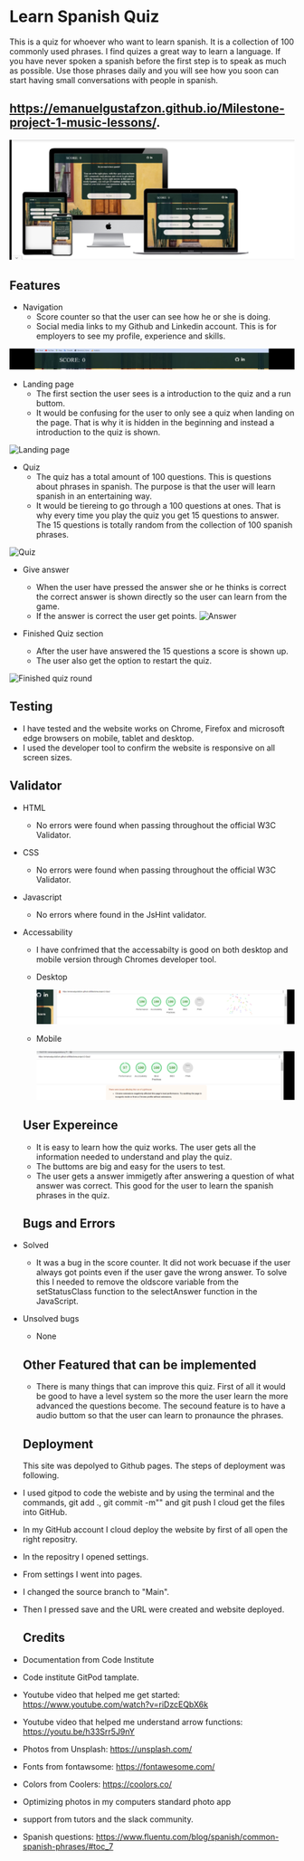 # Learn Spanish Quiz
This is a quiz for whoever who want to learn spanish. It is a collection of 100 commonly used phrases. I find quizes a great way to learn a language. If you have never spoken a spanish before the first step is to speak as much as possible. Use those phrases daily and you will see how you soon can start having small conversations with people in spanish. 
## https://emanuelgustafzon.github.io/Milestone-project-1-music-lessons/.

![Resposivity](/assets/images/IMG-1525.jpg)

## Features 
- Navigation
  - Score counter so that the user can see how he or she is doing.
  - Social media links to my Github and Linkedin account. This is for employers to see my profile, experience and skills.

![Header](/assets/images/score.jpg)

- Landing page
  - The first section the user sees is a introduction to the quiz and a run buttom.
  - It would be confusing for the user to only see a quiz when landing on the page. That is why it is hidden in the beginning and instead a introduction to the quiz is shown. 

![Landing page](/assets/images/Sk%C3%A4rmbild%20(114).png)
 
- Quiz
  - The quiz has a total amount of 100 questions. This is questions about phrases in spanish. The purpose is that the user will learn spanish in an entertaining way. 
  - It would be tiereing to go through a 100 questions at ones. That is why every time you play the quiz you get 15 questions to answer. The 15 questions is totally random from the collection of 100 spanish phrases. 

![Quiz](/assets/images/Sk%C3%A4rmbild%20(115).png)

- Give answer
  - When the user have pressed the answer she or he thinks is correct the correct answer is shown directly so the user can learn from the game. 
  - If the answer is correct the user get points.
![Answer](/assets/images/Sk%C3%A4rmbild%20(116).png)

- Finished Quiz section
  - After the user have answered the 15 questions a score is shown up. 
  - The user also get the option to restart the quiz.  

![Finished quiz round](/assets/images/Sk%C3%A4rmbild%20(117).png)


  ## Testing 

  - I have tested and the website works on Chrome, Firefox and microsoft edge browsers on mobile, tablet and desktop.
  - I used the developer tool to confirm the website is responsive on all screen sizes. 
  

  ## Validator

- HTML 
  - No errors were found when passing throughout the official W3C Validator.

- CSS
  - No errors were found when passing throughout the official W3C Validator.

- Javascript
  - No errors where found in the JsHint validator. 

- Accessability 
  - I have confrimed that the accessabilty is good on both desktop and mobile version through Chromes developer tool. 

  - Desktop

    ![Desktop Accessibility](/assets/images/IMG-1524.jpg)

  - Mobile 

    ![Mobile Accessibility](/assets/images/IMG-1523.jpg)

  ## User Expereince

  - It is easy to learn how the quiz works. The user gets all the information needed to understand and play the quiz.
  - The buttoms are big and easy for the users to test.
  - The user gets a answer immigetly after answering a question of what answer was correct. This good for the user to learn the spanish phrases in the quiz. 

  
  ## Bugs and Errors

- Solved

  - It was a bug in the score counter. It did not work becuase if the user always got points even if the user gave the wrong answer. To solve this I needed to remove the oldscore variable from the setStatusClass function to the selectAnswer function in the JavaScript. 

- Unsolved bugs
    
  - None 


  ## Other Featured that can be implemented
   
  - There is many things that can improve this quiz. First of all it would be good to have a level system so the more the user learn the more advanced the questions become. The secound feature is to have a audio buttom so that the user can learn to pronaunce the phrases.

  ## Deployment 

  This site was depolyed to Github pages. The steps of deployment was following. 

- I used gitpod to code the webiste and by using the terminal and the commands, git add ., git commit -m"" and git push I cloud get the files into GitHub.
- In my GitHub account I cloud deploy the website by first of all open the right repositry. 
- In the repositry I opened settings.
- From settings I went into pages. 
- I changed the source branch to "Main".
- Then I pressed save and the URL were created and website deployed.

  ## Credits 
- Documentation from Code Institute
- Code institute GitPod tamplate. 
- Youtube video that helped me get started: https://www.youtube.com/watch?v=riDzcEQbX6k
- Youtube video that helped me understand arrow functions: https://youtu.be/h33Srr5J9nY
- Photos from Unsplash: https://unsplash.com/ 
- Fonts from fontawsome: https://fontawesome.com/
- Colors from Coolers: https://coolors.co/
- Optimizing photos in my computers standard photo app
- support from tutors and the slack community.
- Spanish questions: https://www.fluentu.com/blog/spanish/common-spanish-phrases/#toc_7


  
